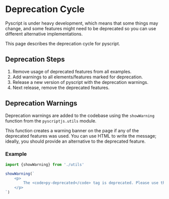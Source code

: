 # Deprecation Cycle

Pyscript is under heavy development, which means that some things may change, and some features might need to be deprecated so you can use different alternative implementations.

This page describes the deprecation cycle for pyscript.

## Deprecation Steps

1. Remove usage of deprecated features from all examples.
2. Add warnings to all elements/features marked for deprecation.
3. Release a new version of pyscript with the deprecation warnings.
4. Next release, remove the deprecated features.

## Deprecation Warnings

Deprecation warnings are added to the codebase using the `showWarning` function from the `pyscriptjs.utils` module.

This function creates a warning banner on the page if any of the deprecated features was used. You can use HTML to write the message; ideally, you should provide an alternative to the deprecated feature.

### Example

```js
import {showWarning} from './utils'

showWarning(`
    <p>
        The <code>py-deprecated</code> tag is deprecated. Please use the <code>py-actual</code> tag instead. Please refer to <a href="#">this documentation page</a> for more information.
    </p>
`)
```
